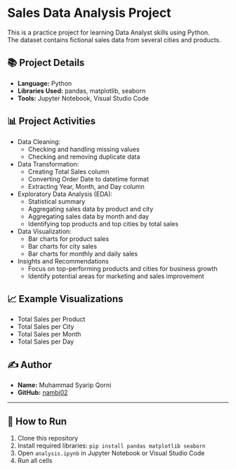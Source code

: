 # Sales Data Analysis Project

This is a practice project for learning Data Analyst skills using Python.  
The dataset contains fictional sales data from several cities and products.

## 📚 Project Details
- **Language:** Python
- **Libraries Used:** pandas, matplotlib, seaborn
- **Tools:** Jupyter Notebook, Visual Studio Code

## 📊 Project Activities
- Data Cleaning:
  - Checking and handling missing values
  - Checking and removing duplicate data
- Data Transformation:
  - Creating Total Sales column
  - Converting Order Date to datetime format
  - Extracting Year, Month, and Day column
- Exploratory Data Analysis (EDA):
  - Statistical summary
  - Aggregating sales data by product and city
  - Aggregating sales data by month and day
  - Identifying top products and top cities by total sales
- Data Visualization:
  - Bar charts for product sales
  - Bar charts for city sales
  - Bar charts for monthly and daily sales
- Insights and Recommendations
  - Focus on top-performing products and cities for business growth
  - Identify potential areas for marketing and sales improvement
  
## 📈 Example Visualizations
- Total Sales per Product
- Total Sales per City
- Total Sales per Month
- Total Sales per Day

## ✍️ Author
- **Name:** Muhammad Syarip Qorni
- **GitHub:** [nambi02](https://github.com/nambi02)

---

## 🚀 How to Run
1. Clone this repository
2. Install required libraries: `pip install pandas matplotlib seaborn`
3. Open `analysis.ipynb` in Jupyter Notebook or Visual Studio Code
4. Run all cells